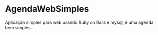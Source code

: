# AgendaWebSimples
Aplicação simples para web usando Ruby on Rails e mysql, é uma agenda bem simples. 

